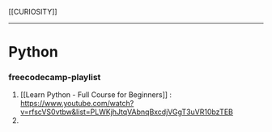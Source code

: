 [[CURIOSITY]]

---

# Python

### freecodecamp-playlist
   1. [[Learn Python - Full Course for Beginners]] : https://www.youtube.com/watch?v=rfscVS0vtbw&list=PLWKjhJtqVAbnqBxcdjVGgT3uVR10bzTEB
   2. 